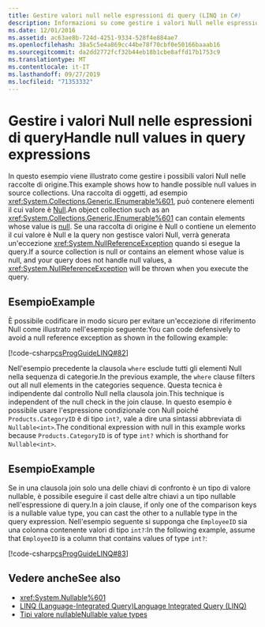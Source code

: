 ```yaml
---
title: Gestire valori null nelle espressioni di query (LINQ in C#)
description: Informazioni su come gestire i valori Null nelle espressioni di query LINQ in C#.
ms.date: 12/01/2016
ms.assetid: ac63ae8b-724d-4251-9334-528f4e884ae7
ms.openlocfilehash: 38a5c5e4a869cc44be78f70cbf0e50166baaab16
ms.sourcegitcommit: da2dd2772fcf32b44eb18b1cbe8affd17b1753c9
ms.translationtype: MT
ms.contentlocale: it-IT
ms.lasthandoff: 09/27/2019
ms.locfileid: "71353332"
---
```

# <a name="handle-null-values-in-query-expressions"></a><span data-ttu-id="f9903-103">Gestire i valori Null nelle espressioni di query</span><span class="sxs-lookup"><span data-stu-id="f9903-103">Handle null values in query expressions</span></span>

<span data-ttu-id="f9903-104">In questo esempio viene illustrato come gestire i possibili valori Null nelle raccolte di origine.</span><span class="sxs-lookup"><span data-stu-id="f9903-104">This example shows how to handle possible null values in source collections.</span></span> <span data-ttu-id="f9903-105">Una raccolta di oggetti, ad esempio <xref:System.Collections.Generic.IEnumerable%601>, può contenere elementi il cui valore è [Null](../language-reference/keywords/null.md).</span><span class="sxs-lookup"><span data-stu-id="f9903-105">An object collection such as an <xref:System.Collections.Generic.IEnumerable%601> can contain elements whose value is [null](../language-reference/keywords/null.md).</span></span> <span data-ttu-id="f9903-106">Se una raccolta di origine è Null o contiene un elemento il cui valore è Null e la query non gestisce valori Null, verrà generata un'eccezione <xref:System.NullReferenceException> quando si esegue la query.</span><span class="sxs-lookup"><span data-stu-id="f9903-106">If a source collection is null or contains an element whose value is null, and your query does not handle null values, a <xref:System.NullReferenceException> will be thrown when you execute the query.</span></span>

## <a name="example"></a><span data-ttu-id="f9903-107">Esempio</span><span class="sxs-lookup"><span data-stu-id="f9903-107">Example</span></span>

<span data-ttu-id="f9903-108">È possibile codificare in modo sicuro per evitare un'eccezione di riferimento Null come illustrato nell'esempio seguente:</span><span class="sxs-lookup"><span data-stu-id="f9903-108">You can code defensively to avoid a null reference exception as shown in the following example:</span></span>

[!code-csharp[csProgGuideLINQ#82](~/samples/snippets/csharp/concepts/linq/how-to-handle-null-values-in-query-expressions_1.cs)]

<span data-ttu-id="f9903-109">Nell'esempio precedente la clausola `where` esclude tutti gli elementi Null nella sequenza di categorie.</span><span class="sxs-lookup"><span data-stu-id="f9903-109">In the previous example, the `where` clause filters out all null elements in the categories sequence.</span></span> <span data-ttu-id="f9903-110">Questa tecnica è indipendente dal controllo Null nella clausola join.</span><span class="sxs-lookup"><span data-stu-id="f9903-110">This technique is independent of the null check in the join clause.</span></span> <span data-ttu-id="f9903-111">In questo esempio è possibile usare l'espressione condizionale con Null poiché `Products.CategoryID` è di tipo `int?`, vale a dire una sintassi abbreviata di `Nullable<int>`.</span><span class="sxs-lookup"><span data-stu-id="f9903-111">The conditional expression with null in this example works because `Products.CategoryID` is of type `int?` which is shorthand for `Nullable<int>`.</span></span>

## <a name="example"></a><span data-ttu-id="f9903-112">Esempio</span><span class="sxs-lookup"><span data-stu-id="f9903-112">Example</span></span>

<span data-ttu-id="f9903-113">Se in una clausola join solo una delle chiavi di confronto è un tipo di valore nullable, è possibile eseguire il cast delle altre chiavi a un tipo nullable nell'espressione di query.</span><span class="sxs-lookup"><span data-stu-id="f9903-113">In a join clause, if only one of the comparison keys is a nullable value type, you can cast the other to a nullable type in the query expression.</span></span> <span data-ttu-id="f9903-114">Nell'esempio seguente si supponga che `EmployeeID` sia una colonna contenente valori di tipo `int?`:</span><span class="sxs-lookup"><span data-stu-id="f9903-114">In the following example, assume that `EmployeeID` is a column that contains values of type `int?`:</span></span>

[!code-csharp[csProgGuideLINQ#83](~/samples/snippets/csharp/concepts/linq/how-to-handle-null-values-in-query-expressions_2.cs)]

## <a name="see-also"></a><span data-ttu-id="f9903-115">Vedere anche</span><span class="sxs-lookup"><span data-stu-id="f9903-115">See also</span></span>

- <xref:System.Nullable%601>
- [<span data-ttu-id="f9903-116">LINQ (Language-Integrated Query)</span><span class="sxs-lookup"><span data-stu-id="f9903-116">Language Integrated Query (LINQ)</span></span>](index.md)
- [<span data-ttu-id="f9903-117">Tipi valore nullable</span><span class="sxs-lookup"><span data-stu-id="f9903-117">Nullable value types</span></span>](../programming-guide/nullable-types/index.md)
